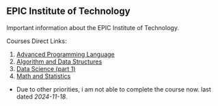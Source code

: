 ## EPIC Institute of Technology

Important information about the EPIC Institute of Technology.

Courses Direct Links:
1. [Advanced Programming Language]( https://elearn.epam.com/courses/course-v1:UNIVERSITY+APL+0924)
2. [Algorithm and Data Structures]( https://elearn.epam.com/courses/course-v1:UNIVERSITY+ADS+0924)
3. [Data Science (part 1)]( https://elearn.epam.com/courses/course-v1:UNIVERSITY+DS+0924)
4. [Math and Statistics]( https://elearn.epam.com/courses/course-v1:UNIVERSITY+MS+0924)

- Due to other priorities, i am not able to complete the course now. last dated _2024-11-18_.